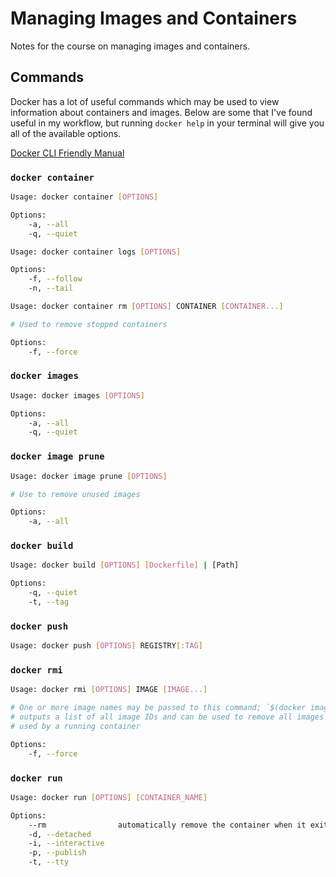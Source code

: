 # Managing Images and Containers

Notes for the course on managing images and containers.

## Commands

Docker has a lot of useful commands which may be used to view information about
containers and images. Below are some that I've found useful in my workflow, but
running `docker help` in your terminal will give you all of the available options.

[Docker CLI Friendly Manual](https://docs.docker.com/reference/cli/docker/)

### `docker container`

```bash
Usage: docker container [OPTIONS]

Options:
    -a, --all
    -q, --quiet

Usage: docker container logs [OPTIONS]

Options:
    -f, --follow
    -n, --tail

Usage: docker container rm [OPTIONS] CONTAINER [CONTAINER...]

# Used to remove stopped containers

Options:
    -f, --force
```

### `docker images`

```bash
Usage: docker images [OPTIONS]

Options:
    -a, --all
    -q, --quiet
```

### `docker image prune`

```bash
Usage: docker image prune [OPTIONS]

# Use to remove unused images

Options:
    -a, --all
```

### `docker build`

``` bash
Usage: docker build [OPTIONS] [Dockerfile] | [Path]

Options:
    -q, --quiet
    -t, --tag
```

### `docker push`

```bash
Usage: docker push [OPTIONS] REGISTRY[:TAG]
```

### `docker rmi`

``` bash
Usage: docker rmi [OPTIONS] IMAGE [IMAGE...]

# One or more image names may be passed to this command; `$(docker images -aq)` 
# outputs a list of all image IDs and can be used to remove all images not being
# used by a running container

Options:
    -f, --force
```

### `docker run`

``` bash
Usage: docker run [OPTIONS] [CONTAINER_NAME]

Options:
    --rm                automatically remove the container when it exits
    -d, --detached
    -i, --interactive
    -p, --publish
    -t, --tty
```
